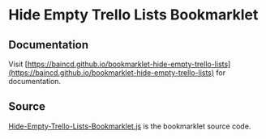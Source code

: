 # Hide Empty Trello Lists Bookmarklet

## Documentation
Visit [https://baincd.github.io/bookmarklet-hide-empty-trello-lists](https://baincd.github.io/bookmarklet-hide-empty-trello-lists) for documentation.

## Source
[Hide-Empty-Trello-Lists-Bookmarklet.js](Hide-Empty-Trello-Lists-Bookmarklet.js) is the bookmarklet source code.
